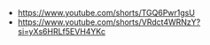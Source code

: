 - https://www.youtube.com/shorts/TGQ6Pwr1gsU
- https://www.youtube.com/shorts/VRdct4WRNzY?si=yXs6HRLf5EVH4YKc
